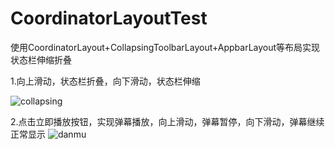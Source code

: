 # CoordinatorLayoutTest
使用CoordinatorLayout+CollapsingToolbarLayout+AppbarLayout等布局实现状态栏伸缩折叠


1.向上滑动，状态栏折叠，向下滑动，状态栏伸缩

![collapsing](https://raw.githubusercontent.com/Lucyliang5/CoordinatorLayoutTest/master/SnapShot/collapsing.gif)


2.点击立即播放按钮，实现弹幕播放，向上滑动，弹幕暂停，向下滑动，弹幕继续正常显示
![danmu](https://raw.githubusercontent.com/Lucyliang5/CoordinatorLayoutTest/master/SnapShot/danmu.gif)
